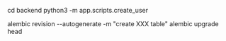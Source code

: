 cd backend
python3 -m app.scripts.create_user

alembic revision --autogenerate -m "create XXX table"
alembic upgrade head